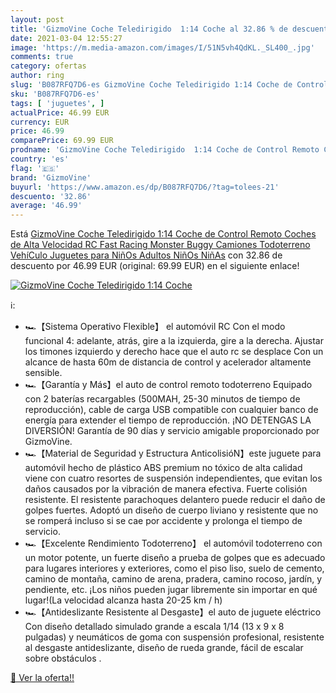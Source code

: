 ```yaml
---
layout: post
title: 'GizmoVine Coche Teledirigido  1:14 Coche al 32.86 % de descuento'
date: 2021-03-04 12:55:27
image: 'https://m.media-amazon.com/images/I/51N5vh4QdKL._SL400_.jpg'
comments: true
category: ofertas
author: ring
slug: 'B087RFQ7D6-es GizmoVine Coche Teledirigido 1:14 Coche de Control Remoto...'
sku: 'B087RFQ7D6-es'
tags: [ 'juguetes', ]
actualPrice: 46.99 EUR
currency: EUR
price: 46.99
comparePrice: 69.99 EUR
prodname: 'GizmoVine Coche Teledirigido  1:14 Coche de Control Remoto Coches de Alta Velocidad RC Fast Racing Monster Buggy  Camiones Todoterreno VehíCulo Juguetes para NiñOs Adultos NiñOs NiñAs'
country: 'es'
flag: '🇪🇸'
brand: 'GizmoVine'
buyurl: 'https://www.amazon.es/dp/B087RFQ7D6/?tag=tolees-21'
descuento: '32.86'
average: '46.99'
---
```


Está [GizmoVine Coche Teledirigido  1:14 Coche de Control Remoto Coches de Alta Velocidad RC Fast Racing Monster Buggy  Camiones Todoterreno VehíCulo Juguetes para NiñOs Adultos NiñOs NiñAs](https://www.amazon.es/dp/B087RFQ7D6/?tag=tolees-21) con 32.86 de descuento por 46.99 EUR (original: 69.99 EUR) en el siguiente enlace!

[![GizmoVine Coche Teledirigido  1:14 Coche](https://m.media-amazon.com/images/I/51N5vh4QdKL._SL400_.jpg)](https://www.amazon.es/dp/B087RFQ7D6/?tag=tolees-21)

ℹ️:

- 🏎【Sistema Operativo Flexible】 el automóvil RC Con el modo funcional 4: adelante, atrás, gire a la izquierda, gire a la derecha. Ajustar los timones izquierdo y derecho hace que el auto rc se desplace Con un alcance de hasta 60m de distancia de control y acelerador altamente sensible.
- 🏎【Garantía y Más】el auto de control remoto todoterreno Equipado con 2 baterías recargables (500MAH, 25-30 minutos de tiempo de reproducción), cable de carga USB compatible con cualquier banco de energía para extender el tiempo de reproducción. ¡NO DETENGAS LA DIVERSIÓN! Garantía de 90 días y servicio amigable proporcionado por GizmoVine.
- 🏎【Material de Seguridad y Estructura AnticolisióN】este juguete para automóvil hecho de plástico ABS premium no tóxico de alta calidad viene con cuatro resortes de suspensión independientes, que evitan los daños causados por la vibración de manera efectiva. Fuerte colisión resistente. El resistente parachoques delantero puede reducir el daño de golpes fuertes. Adoptó un diseño de cuerpo liviano y resistente que no se romperá incluso si se cae por accidente y prolonga el tiempo de servicio.
- 🏎【Excelente Rendimiento Todoterreno】 el automóvil todoterreno con un motor potente, un fuerte diseño a prueba de golpes que es adecuado para lugares interiores y exteriores, como el piso liso, suelo de cemento, camino de montaña, camino de arena, pradera, camino rocoso, jardín, y pendiente, etc. ¡Los niños pueden jugar libremente sin importar en qué lugar!(La velocidad alcanza hasta 20-25 km / h)
- 🏎【Antideslizante Resistente al Desgaste】el auto de juguete eléctrico Con diseño detallado simulado grande a escala 1/14 (13 x 9 x 8 pulgadas) y neumáticos de goma con suspensión profesional, resistente al desgaste antideslizante, diseño de rueda grande, fácil de escalar sobre obstáculos .

[🛒 Ver la oferta!!](https://www.amazon.es/dp/B087RFQ7D6/?tag=tolees-21)

